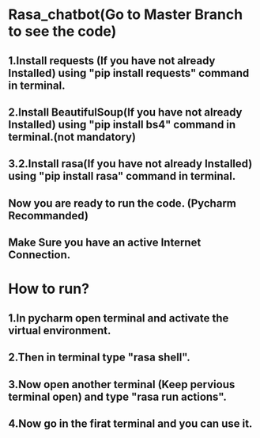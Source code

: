 # Rasa_chatbot(Go to Master Branch to see the code)
## 1.Install requests (If you have not already Installed) using "pip install requests" command in terminal.
## 2.Install BeautifulSoup(If you have not already Installed) using "pip install bs4" command in terminal.(not mandatory)
## 3.2.Install rasa(If you have not already Installed) using "pip install rasa" command in terminal.

## Now you are ready to run the code. (Pycharm Recommanded)
## Make Sure you have an active Internet Connection.


# How to run?
## 1.In pycharm open terminal and activate the virtual environment.
## 2.Then in terminal type "rasa shell".
## 3.Now open another terminal (Keep pervious terminal open) and type "rasa run actions".
## 4.Now go in the firat terminal and you can use it.
